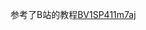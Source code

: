 参考了B站的教程[BV1SP411m7aj](https://www.bilibili.com/video/BV1SP411m7aj/?share_source=copy_web&vd_source=d036a1d0faf73c3bcc94e24bf0bcf811)
